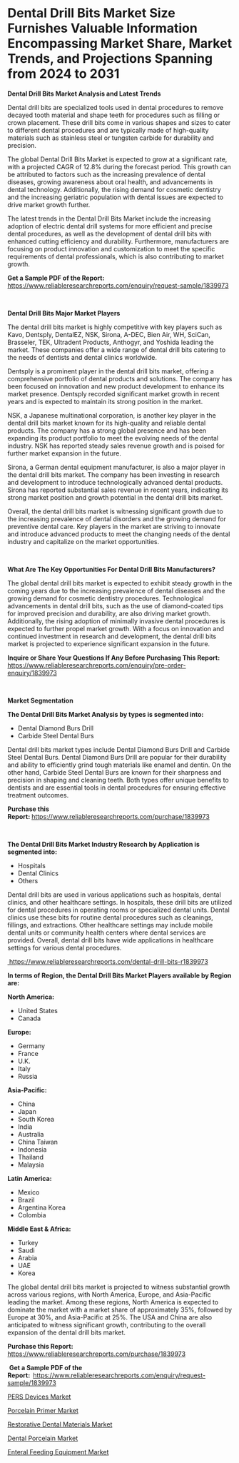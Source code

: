 <p><h1>Dental Drill Bits Market Size Furnishes Valuable Information Encompassing Market Share, Market Trends, and Projections Spanning from 2024 to 2031</h1></p><p><strong>Dental Drill Bits Market Analysis and Latest Trends</strong></p>
<p><p>Dental drill bits are specialized tools used in dental procedures to remove decayed tooth material and shape teeth for procedures such as filling or crown placement. These drill bits come in various shapes and sizes to cater to different dental procedures and are typically made of high-quality materials such as stainless steel or tungsten carbide for durability and precision.</p><p>The global Dental Drill Bits Market is expected to grow at a significant rate, with a projected CAGR of 12.8% during the forecast period. This growth can be attributed to factors such as the increasing prevalence of dental diseases, growing awareness about oral health, and advancements in dental technology. Additionally, the rising demand for cosmetic dentistry and the increasing geriatric population with dental issues are expected to drive market growth further.</p><p>The latest trends in the Dental Drill Bits Market include the increasing adoption of electric dental drill systems for more efficient and precise dental procedures, as well as the development of dental drill bits with enhanced cutting efficiency and durability. Furthermore, manufacturers are focusing on product innovation and customization to meet the specific requirements of dental professionals, which is also contributing to market growth.</p></p>
<p><strong>Get a Sample PDF of the Report:&nbsp;</strong> <a href="https://www.reliableresearchreports.com/enquiry/request-sample/1839973">https://www.reliableresearchreports.com/enquiry/request-sample/1839973</a></p>
<p>&nbsp;</p>
<p><strong>Dental Drill Bits Major Market Players</strong></p>
<p><p>The dental drill bits market is highly competitive with key players such as Kavo, Dentsply, DentalEZ, NSK, Sirona, A-DEC, Bien Air, WH, SciCan, Brasseler, TEK, Ultradent Products, Anthogyr, and Yoshida leading the market. These companies offer a wide range of dental drill bits catering to the needs of dentists and dental clinics worldwide.</p><p>Dentsply is a prominent player in the dental drill bits market, offering a comprehensive portfolio of dental products and solutions. The company has been focused on innovation and new product development to enhance its market presence. Dentsply recorded significant market growth in recent years and is expected to maintain its strong position in the market.</p><p>NSK, a Japanese multinational corporation, is another key player in the dental drill bits market known for its high-quality and reliable dental products. The company has a strong global presence and has been expanding its product portfolio to meet the evolving needs of the dental industry. NSK has reported steady sales revenue growth and is poised for further market expansion in the future.</p><p>Sirona, a German dental equipment manufacturer, is also a major player in the dental drill bits market. The company has been investing in research and development to introduce technologically advanced dental products. Sirona has reported substantial sales revenue in recent years, indicating its strong market position and growth potential in the dental drill bits market.</p><p>Overall, the dental drill bits market is witnessing significant growth due to the increasing prevalence of dental disorders and the growing demand for preventive dental care. Key players in the market are striving to innovate and introduce advanced products to meet the changing needs of the dental industry and capitalize on the market opportunities.</p></p>
<p>&nbsp;</p>
<p><strong>What Are The Key Opportunities For Dental Drill Bits Manufacturers?</strong></p>
<p><p>The global dental drill bits market is expected to exhibit steady growth in the coming years due to the increasing prevalence of dental diseases and the growing demand for cosmetic dentistry procedures. Technological advancements in dental drill bits, such as the use of diamond-coated tips for improved precision and durability, are also driving market growth. Additionally, the rising adoption of minimally invasive dental procedures is expected to further propel market growth. With a focus on innovation and continued investment in research and development, the dental drill bits market is projected to experience significant expansion in the future.</p></p>
<p><strong>Inquire or Share Your Questions If Any Before Purchasing This Report:</strong> <a href="https://www.reliableresearchreports.com/enquiry/pre-order-enquiry/1839973">https://www.reliableresearchreports.com/enquiry/pre-order-enquiry/1839973</a></p>
<p>&nbsp;</p>
<p><strong>Market Segmentation</strong></p>
<p><strong>The Dental Drill Bits Market Analysis by types is segmented into:</strong></p>
<p><ul><li>Dental Diamond Burs Drill</li><li>Carbide Steel Dental Burs</li></ul></p>
<p><p>Dental drill bits market types include Dental Diamond Burs Drill and Carbide Steel Dental Burs. Dental Diamond Burs Drill are popular for their durability and ability to efficiently grind tough materials like enamel and dentin. On the other hand, Carbide Steel Dental Burs are known for their sharpness and precision in shaping and cleaning teeth. Both types offer unique benefits to dentists and are essential tools in dental procedures for ensuring effective treatment outcomes.</p></p>
<p><strong>Purchase this Report:&nbsp;</strong><a href="https://www.reliableresearchreports.com/purchase/1839973">https://www.reliableresearchreports.com/purchase/1839973</a></p>
<p>&nbsp;</p>
<p><strong>The Dental Drill Bits Market Industry Research by Application is segmented into:</strong></p>
<p><ul><li>Hospitals</li><li>Dental Clinics</li><li>Others</li></ul></p>
<p><p>Dental drill bits are used in various applications such as hospitals, dental clinics, and other healthcare settings. In hospitals, these drill bits are utilized for dental procedures in operating rooms or specialized dental units. Dental clinics use these bits for routine dental procedures such as cleanings, fillings, and extractions. Other healthcare settings may include mobile dental units or community health centers where dental services are provided. Overall, dental drill bits have wide applications in healthcare settings for various dental procedures.</p></p>
<p><a href="https://www.reliableresearchreports.com/dental-drill-bits-r1839973">&nbsp;https://www.reliableresearchreports.com/dental-drill-bits-r1839973</a></p>
<p><strong>In terms of Region, the Dental Drill Bits Market Players available by Region are:</strong></p>
<p>
    <p> <strong> North America: </strong>
        <ul>
            <li>United States</li>
            <li>Canada</li>
        </ul>
        </p> 
    <p> <strong> Europe: </strong>
        <ul>
            <li>Germany</li>
            <li>France</li>
            <li>U.K.</li>
            <li>Italy</li>
            <li>Russia</li>
        </ul>
        </p> 
    <p> <strong> Asia-Pacific: </strong>
        <ul>
            <li>China</li>
            <li>Japan</li>
            <li>South Korea</li>
            <li>India</li>
            <li>Australia</li>
            <li>China Taiwan</li>
            <li>Indonesia</li>
            <li>Thailand</li>
            <li>Malaysia</li>
        </ul>
        </p> 
    <p> <strong> Latin America: </strong>
        <ul>
            <li>Mexico</li>
            <li>Brazil</li>
            <li>Argentina Korea</li>
            <li>Colombia</li>
        </ul>
        </p> 
    <p> <strong> Middle East & Africa: </strong>
        <ul>
            <li>Turkey</li>
            <li>Saudi</li>
            <li>Arabia</li>
            <li>UAE</li>
            <li>Korea</li>
        </ul>
    </p>
    </p>
<p><p>The global dental drill bits market is projected to witness substantial growth across various regions, with North America, Europe, and Asia-Pacific leading the market. Among these regions, North America is expected to dominate the market with a market share of approximately 35%, followed by Europe at 30%, and Asia-Pacific at 25%. The USA and China are also anticipated to witness significant growth, contributing to the overall expansion of the dental drill bits market.</p></p>
<p><strong>Purchase this Report: </strong><a href="https://www.reliableresearchreports.com/purchase/1839973">https://www.reliableresearchreports.com/purchase/1839973</a></p>
<p>&nbsp;<strong>Get a Sample PDF of the Report:&nbsp;&nbsp;</strong><a href="https://www.reliableresearchreports.com/enquiry/request-sample/1839973">https://www.reliableresearchreports.com/enquiry/request-sample/1839973</a></p>
<p><strong></strong></p>
<p><p><a href="https://github.com/jakobeblake56/Market-Research-Report-List-1/blob/main/pers-devices-market.md">PERS Devices Market</a></p><p><a href="https://github.com/gdfhhhj/Market-Research-Report-List-6/blob/main/porcelain-primer-market.md">Porcelain Primer Market</a></p><p><a href="https://github.com/julian6Skinner/Market-Research-Report-List-1/blob/main/restorative-dental-materials-market.md">Restorative Dental Materials Market</a></p><p><a href="https://github.com/RichRobinson5/Market-Research-Report-List-6/blob/main/dental-porcelain-market.md">Dental Porcelain Market</a></p><p><a href="https://github.com/mandarincruisesvn/Market-Research-Report-List-1/blob/main/enteral-feeding-equipment-market.md">Enteral Feeding Equipment Market</a></p></p>